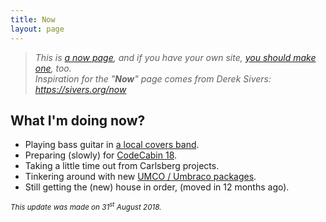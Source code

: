 ```yaml
---
title: Now
layout: page
---
```


> _This is [a now page](https://nownownow.com/about), and if you have your own site, [you should make one](https://nownownow.com/about), too._<br>
> _Inspiration for the "**Now**" page comes from Derek Sivers: <https://sivers.org/now>_

## What I'm doing now?

* Playing bass guitar in [a local covers band](https://thedysfunctions.uk/).
* Preparing (slowly) for [CodeCabin 18](https://codecab.in/).
* Taking a little time out from Carlsberg projects.
* Tinkering around with new [UMCO / Umbraco packages](https://github.com/umco).
* Still getting the (new) house in order, (moved in 12 months ago).

<small>_This update was made on 31<sup>st</sup> August 2018._</small>
